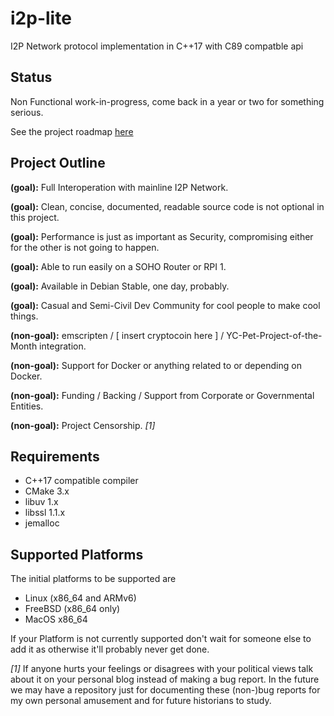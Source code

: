 # i2p-lite

I2P Network protocol implementation in C++17 with C89 compatble api 


## Status

Non Functional work-in-progress, come back in a year or two for something serious.

See the project roadmap [here](ROADMAP.md)

## Project Outline

**(goal):** Full Interoperation with mainline I2P Network.

**(goal):** Clean, concise, documented, readable source code is not optional in this project.

**(goal):** Performance is just as important as Security, compromising either for the other is not going to happen.

**(goal):** Able to run easily on a SOHO Router or RPI 1.

**(goal):** Available in Debian Stable, one day, probably.

**(goal):** Casual and Semi-Civil Dev Community for cool people to make cool things.

**(non-goal):** emscripten / [ insert cryptocoin here ] / YC-Pet-Project-of-the-Month integration.

**(non-goal):** Support for Docker or anything related to or depending on Docker.

**(non-goal):** Funding / Backing / Support from Corporate or Governmental Entities.

**(non-goal):** Project Censorship. *[1]*

## Requirements

* C++17 compatible compiler
* CMake 3.x
* libuv 1.x
* libssl 1.1.x
* jemalloc

## Supported Platforms

The initial platforms to be supported are

* Linux (x86_64 and ARMv6)
* FreeBSD (x86_64 only)
* MacOS x86_64

If your Platform is not currently supported don't wait for someone else to add it as otherwise it'll probably never get done.


*[1]* If anyone hurts your feelings or disagrees with your political views talk about it on your personal blog instead of making a bug report. In the future we may have a repository just for documenting these (non-)bug reports for my own personal amusement and for future historians to study.

